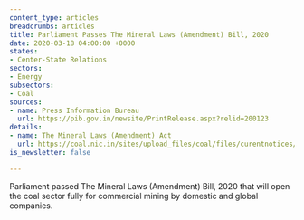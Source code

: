 ```yaml
---
content_type: articles
breadcrumbs: articles
title: Parliament Passes The Mineral Laws (Amendment) Bill, 2020
date: 2020-03-18 04:00:00 +0000
states:
- Center-State Relations
sectors:
- Energy
subsectors:
- Coal
sources:
- name: Press Information Bureau
  url: https://pib.gov.in/newsite/PrintRelease.aspx?relid=200123
details:
- name: The Mineral Laws (Amendment) Act
  url: https://coal.nic.in/sites/upload_files/coal/files/curentnotices/gazette%20biil17032020.pdf
is_newsletter: false

---
```

Parliament passed The Mineral Laws (Amendment) Bill, 2020 that will open the coal sector fully for commercial mining by domestic and global companies.
